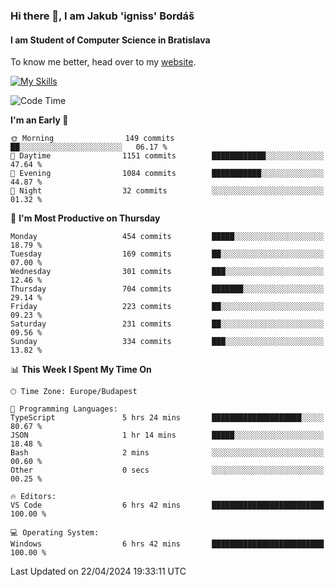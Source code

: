 ### Hi there 👋, I am Jakub 'igniss' Bordáš

#### I am Student of Computer Science in Bratislava
To know me better, head over to my [website](https://bordas.sk).

[![My Skills](https://skillicons.dev/icons?i=js,html,css,figma,svelte,java,kotlin,python,postgresql,typescript,nest,nodejs)](https://bordas.sk)


<!--START_SECTION:waka-->
![Code Time](http://img.shields.io/badge/Code%20Time-1%2C474%20hrs%2050%20mins-blue)

**I'm an Early 🐤** 

```text
🌞 Morning                149 commits         ██░░░░░░░░░░░░░░░░░░░░░░░   06.17 % 
🌆 Daytime                1151 commits        ████████████░░░░░░░░░░░░░   47.64 % 
🌃 Evening                1084 commits        ███████████░░░░░░░░░░░░░░   44.87 % 
🌙 Night                  32 commits          ░░░░░░░░░░░░░░░░░░░░░░░░░   01.32 % 
```
📅 **I'm Most Productive on Thursday** 

```text
Monday                   454 commits         █████░░░░░░░░░░░░░░░░░░░░   18.79 % 
Tuesday                  169 commits         ██░░░░░░░░░░░░░░░░░░░░░░░   07.00 % 
Wednesday                301 commits         ███░░░░░░░░░░░░░░░░░░░░░░   12.46 % 
Thursday                 704 commits         ███████░░░░░░░░░░░░░░░░░░   29.14 % 
Friday                   223 commits         ██░░░░░░░░░░░░░░░░░░░░░░░   09.23 % 
Saturday                 231 commits         ██░░░░░░░░░░░░░░░░░░░░░░░   09.56 % 
Sunday                   334 commits         ███░░░░░░░░░░░░░░░░░░░░░░   13.82 % 
```


📊 **This Week I Spent My Time On** 

```text
🕑︎ Time Zone: Europe/Budapest

💬 Programming Languages: 
TypeScript               5 hrs 24 mins       ████████████████████░░░░░   80.67 % 
JSON                     1 hr 14 mins        █████░░░░░░░░░░░░░░░░░░░░   18.48 % 
Bash                     2 mins              ░░░░░░░░░░░░░░░░░░░░░░░░░   00.60 % 
Other                    0 secs              ░░░░░░░░░░░░░░░░░░░░░░░░░   00.25 % 

🔥 Editors: 
VS Code                  6 hrs 42 mins       █████████████████████████   100.00 % 

💻 Operating System: 
Windows                  6 hrs 42 mins       █████████████████████████   100.00 % 
```


 Last Updated on 22/04/2024 19:33:11 UTC
<!--END_SECTION:waka-->
